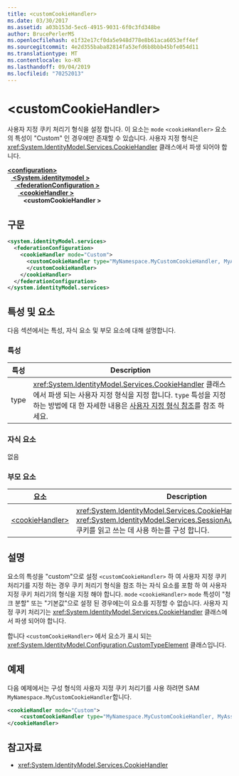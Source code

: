 ```yaml
---
title: <customCookieHandler>
ms.date: 03/30/2017
ms.assetid: a03b153d-5ec6-4915-9031-6f0c3fd348be
author: BrucePerlerMS
ms.openlocfilehash: e1f32e17cf0da5e948d778e8b61aca6053eff4ef
ms.sourcegitcommit: 4e2d355baba82814fa53efd6b8bbb45bfe054d11
ms.translationtype: MT
ms.contentlocale: ko-KR
ms.lasthandoff: 09/04/2019
ms.locfileid: "70252013"
---
```

# <a name="customcookiehandler"></a>\<customCookieHandler>
사용자 지정 쿠키 처리기 형식을 설정 합니다. 이 요소는 `mode` `<cookieHandler>` 요소의 특성이 "Custom" 인 경우에만 존재할 수 있습니다. 사용자 지정 형식은 <xref:System.IdentityModel.Services.CookieHandler> 클래스에서 파생 되어야 합니다.  
  
[ **\<configuration>** ](../configuration-element.md)\
&nbsp;&nbsp;[ **\<System.identitymodel >** ](system-identitymodel-services.md)\
&nbsp;&nbsp;&nbsp;&nbsp;[ **\<federationConfiguration >** ](federationconfiguration.md)\
&nbsp;&nbsp;&nbsp;&nbsp;&nbsp;&nbsp;[ **\<cookieHandler >** ](cookiehandler.md)\
&nbsp;&nbsp;&nbsp;&nbsp;&nbsp;&nbsp;&nbsp;&nbsp; **\<customCookieHandler >**  
  
## <a name="syntax"></a>구문  
  
```xml  
<system.identityModel.services>  
  <federationConfiguration>  
    <cookieHandler mode="Custom">  
      <customCookieHandler type="MyNamespace.MyCustomCookieHandler, MyAssembly" >  
      </customCookieHandler>  
    </cookieHandler>  
  </federationConfiguration>  
</system.identityModel.services>  
```  
  
## <a name="attributes-and-elements"></a>특성 및 요소  
 다음 섹션에서는 특성, 자식 요소 및 부모 요소에 대해 설명합니다.  
  
### <a name="attributes"></a>특성  
  
|특성|Description|  
|---------------|-----------------|  
|type|<xref:System.IdentityModel.Services.CookieHandler> 클래스에서 파생 되는 사용자 지정 형식을 지정 합니다. `type` 특성을 지정 하는 방법에 대 한 자세한 내용은 [사용자 지정 형식 참조](../windows-workflow-foundation/index.md)를 참조 하세요.|  
  
### <a name="child-elements"></a>자식 요소  
 없음  
  
### <a name="parent-elements"></a>부모 요소  
  
|요소|Description|  
|-------------|-----------------|  
|[\<cookieHandler>](cookiehandler.md)|<xref:System.IdentityModel.Services.CookieHandler> 에서<xref:System.IdentityModel.Services.SessionAuthenticationModule> 쿠키를 읽고 쓰는 데 사용 하는를 구성 합니다.|  
  
## <a name="remarks"></a>설명  
 요소의 특성을 "custom"으로 설정 `<customCookieHandler>` 하 여 사용자 지정 쿠키 처리기를 지정 하는 경우 쿠키 처리기 형식을 참조 하는 자식 요소를 포함 하 여 사용자 지정 쿠키 처리기의 형식을 지정 해야 합니다. `mode` `<cookieHandler>` `mode` 특성이 "청크 분할" 또는 "기본값"으로 설정 된 경우에는이 요소를 지정할 수 없습니다. 사용자 지정 쿠키 처리기는 <xref:System.IdentityModel.Services.CookieHandler> 클래스에서 파생 되어야 합니다.  
  
 합니다 `<customCookieHandler>` 에서 요소가 표시 되는 <xref:System.IdentityModel.Configuration.CustomTypeElement> 클래스입니다.  
  
## <a name="example"></a>예제  
 다음 예제에서는 구성 형식의 사용자 지정 쿠키 처리기를 사용 하려면 SAM `MyNamespace.MyCustomCookieHandler`합니다.  
  
```xml  
<cookieHandler mode="Custom">  
    <customCookieHandler type="MyNamespace.MyCustomCookieHandler, MyAssembly" />  
</cookieHandler>  
```  
  
## <a name="see-also"></a>참고자료

- <xref:System.IdentityModel.Services.CookieHandler>
